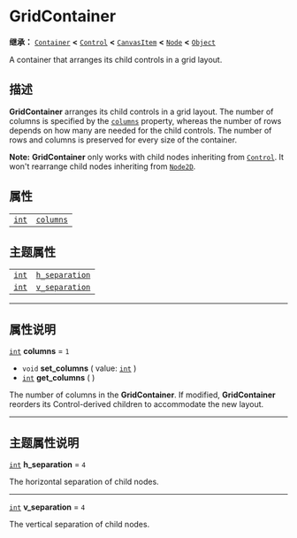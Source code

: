 <!-- ⚠ 请勿编辑本文件 ⚠ -->
<!-- 本文档使用脚本从 WeDot 引擎源码仓库生成。 -->
<!-- 生成脚本：https://github.com/WeDot-Engine/WeDot/tree/4.3/doc/tools/make_md.py； -->
<!-- 原文件：https://github.com/WeDot-Engine/WeDot/tree/4.3/doc/classes/GridContainer.xml。 -->

<div id="_class_gridcontainer"></div>

# GridContainer

**继承：** [`Container`](class_container.md) **<** [`Control`](class_control.md) **<** [`CanvasItem`](class_canvasitem.md) **<** [`Node`](class_node.md) **<** [`Object`](class_object.md)

A container that arranges its child controls in a grid layout.

## 描述

**GridContainer** arranges its child controls in a grid layout. The number of columns is specified by the [`columns`](#class_gridcontainer_property_columns) property, whereas the number of rows depends on how many are needed for the child controls. The number of rows and columns is preserved for every size of the container.

 **Note:** **GridContainer** only works with child nodes inheriting from [`Control`](class_control.md). It won't rearrange child nodes inheriting from [`Node2D`](class_node2d.md).

## 属性

|||
|:-:|:--|
| [`int`](class_int.md) | [`columns`](#class_gridcontainer_property_columns) | ``1`` |

## 主题属性

|||
|:-:|:--|
| [`int`](class_int.md) | [`h_separation`](#class_gridcontainer_theme_constant_h_separation) | ``4`` |
| [`int`](class_int.md) | [`v_separation`](#class_gridcontainer_theme_constant_v_separation) | ``4`` |

<!-- rst-class:: classref-section-separator -->

---

## 属性说明

<div id="_class_gridcontainer_property_columns"></div>

[`int`](class_int.md) **columns** = ``1`` <div id="class_gridcontainer_property_columns"></div>

- `void` **set_columns** ( value: [`int`](class_int.md) )
- [`int`](class_int.md) **get_columns** ( )

The number of columns in the **GridContainer**. If modified, **GridContainer** reorders its Control-derived children to accommodate the new layout.

<!-- rst-class:: classref-section-separator -->

---

## 主题属性说明

<div id="_class_gridcontainer_theme_constant_h_separation"></div>

[`int`](class_int.md) **h_separation** = ``4`` <div id="class_gridcontainer_theme_constant_h_separation"></div>

The horizontal separation of child nodes.

<!-- rst-class:: classref-item-separator -->

---

<div id="_class_gridcontainer_theme_constant_v_separation"></div>

[`int`](class_int.md) **v_separation** = ``4`` <div id="class_gridcontainer_theme_constant_v_separation"></div>

The vertical separation of child nodes.

[^virtual]: 本方法通常需要用户覆盖才能生效。
[^const]: 本方法无副作用，不会修改该实例的任何成员变量。
[^vararg]: 本方法除了能接受在此处描述的参数外，还能够继续接受任意数量的参数。
[^constructor]: 本方法用于构造某个类型。
[^static]: 调用本方法无需实例，可直接使用类名进行调用。
[^operator]: 本方法描述的是使用本类型作为左操作数的有效运算符。
[^bitfield]: 这个值是由下列位标志构成位掩码的整数。
[^void]: 无返回值。
